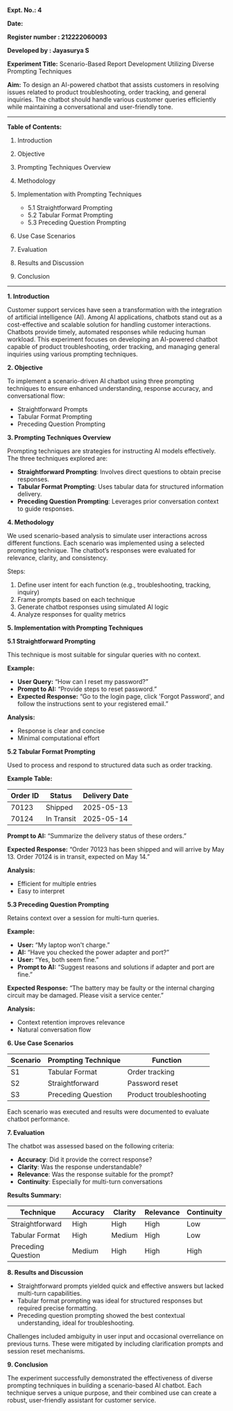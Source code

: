 **Expt. No.: 4**

**Date:**

**Register number : 212222060093**

**Developed by : Jayasurya S**

**Experiment Title:** Scenario-Based Report Development Utilizing Diverse Prompting Techniques

**Aim:** To design an AI-powered chatbot that assists customers in resolving issues related to product troubleshooting, order tracking, and general inquiries. The chatbot should handle various customer queries efficiently while maintaining a conversational and user-friendly tone.

---

**Table of Contents:**

1. Introduction
2. Objective
3. Prompting Techniques Overview
4. Methodology
5. Implementation with Prompting Techniques

   * 5.1 Straightforward Prompting
   * 5.2 Tabular Format Prompting
   * 5.3 Preceding Question Prompting
6. Use Case Scenarios
7. Evaluation
8. Results and Discussion
9. Conclusion

---

**1. Introduction**

Customer support services have seen a transformation with the integration of artificial intelligence (AI). Among AI applications, chatbots stand out as a cost-effective and scalable solution for handling customer interactions. Chatbots provide timely, automated responses while reducing human workload. This experiment focuses on developing an AI-powered chatbot capable of product troubleshooting, order tracking, and managing general inquiries using various prompting techniques.

**2. Objective**

To implement a scenario-driven AI chatbot using three prompting techniques to ensure enhanced understanding, response accuracy, and conversational flow:

* Straightforward Prompts
* Tabular Format Prompting
* Preceding Question Prompting

**3. Prompting Techniques Overview**

Prompting techniques are strategies for instructing AI models effectively. The three techniques explored are:

* **Straightforward Prompting**: Involves direct questions to obtain precise responses.
* **Tabular Format Prompting**: Uses tabular data for structured information delivery.
* **Preceding Question Prompting**: Leverages prior conversation context to guide responses.

**4. Methodology**

We used scenario-based analysis to simulate user interactions across different functions. Each scenario was implemented using a selected prompting technique. The chatbot’s responses were evaluated for relevance, clarity, and consistency.

Steps:

1. Define user intent for each function (e.g., troubleshooting, tracking, inquiry)
2. Frame prompts based on each technique
3. Generate chatbot responses using simulated AI logic
4. Analyze responses for quality metrics

**5. Implementation with Prompting Techniques**

**5.1 Straightforward Prompting**

This technique is most suitable for singular queries with no context.

**Example:**

* **User Query:** “How can I reset my password?”
* **Prompt to AI:** “Provide steps to reset password.”
* **Expected Response:** “Go to the login page, click 'Forgot Password', and follow the instructions sent to your registered email.”

**Analysis:**

* Response is clear and concise
* Minimal computational effort

**5.2 Tabular Format Prompting**

Used to process and respond to structured data such as order tracking.

**Example Table:**

| Order ID | Status     | Delivery Date |
| -------- | ---------- | ------------- |
| 70123    | Shipped    | 2025-05-13    |
| 70124    | In Transit | 2025-05-14    |

**Prompt to AI:** “Summarize the delivery status of these orders.”

**Expected Response:** “Order 70123 has been shipped and will arrive by May 13. Order 70124 is in transit, expected on May 14.”

**Analysis:**

* Efficient for multiple entries
* Easy to interpret

**5.3 Preceding Question Prompting**

Retains context over a session for multi-turn queries.

**Example:**

* **User:** “My laptop won't charge.”
* **AI:** “Have you checked the power adapter and port?”
* **User:** “Yes, both seem fine.”
* **Prompt to AI:** “Suggest reasons and solutions if adapter and port are fine.”

**Expected Response:** “The battery may be faulty or the internal charging circuit may be damaged. Please visit a service center.”

**Analysis:**

* Context retention improves relevance
* Natural conversation flow

**6. Use Case Scenarios**

| Scenario | Prompting Technique | Function                |
| -------- | ------------------- | ----------------------- |
| S1       | Tabular Format      | Order tracking          |
| S2       | Straightforward     | Password reset          |
| S3       | Preceding Question  | Product troubleshooting |

Each scenario was executed and results were documented to evaluate chatbot performance.

**7. Evaluation**

The chatbot was assessed based on the following criteria:

* **Accuracy**: Did it provide the correct response?
* **Clarity**: Was the response understandable?
* **Relevance**: Was the response suitable for the prompt?
* **Continuity**: Especially for multi-turn conversations

**Results Summary:**

| Technique          | Accuracy | Clarity | Relevance | Continuity |
| ------------------ | -------- | ------- | --------- | ---------- |
| Straightforward    | High     | High    | High      | Low        |
| Tabular Format     | High     | Medium  | High      | Low        |
| Preceding Question | Medium   | High    | High      | High       |

**8. Results and Discussion**

* Straightforward prompts yielded quick and effective answers but lacked multi-turn capabilities.
* Tabular format prompting was ideal for structured responses but required precise formatting.
* Preceding question prompting showed the best contextual understanding, ideal for troubleshooting.

Challenges included ambiguity in user input and occasional overreliance on previous turns. These were mitigated by including clarification prompts and session reset mechanisms.

**9. Conclusion**

The experiment successfully demonstrated the effectiveness of diverse prompting techniques in building a scenario-based AI chatbot. Each technique serves a unique purpose, and their combined use can create a robust, user-friendly assistant for customer service.

